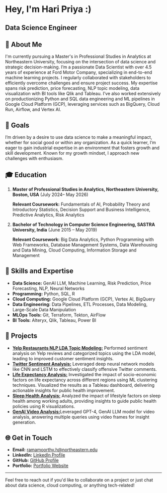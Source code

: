 # Hey, I'm Hari Priya :) 

## Data Science Engineer

## 👋 About Me

I'm currently pursuing a Master's in Professional Studies in Analytics at Northeastern University, focusing on the intersection of data science and strategic decision-making. I’m a passionate Data Scientist with over 4.5 years of experience at Ford Motor Company, specializing in end-to-end machine learning projects. I regularly collaborated with stakeholders to efficiently overcome challenges and ensure project success. My expertise spans risk prediction, price forecasting, NLP topic modeling, data visualization with BI tools like Qlik and Tableau. I’ve also worked extensively on productionizing Python and SQL data engineering and ML pipelines in Google Cloud Platform (GCP), leveraging services such as BigQuery, Cloud Run, Airflow, and Vertex AI.

## 🎯 Goals

I’m driven by a desire to use data science to make a meaningful impact, whether for social good or within any organization. As a quick learner, I’m eager to gain industrial expertise in an environment that fosters growth and skill development. Known for my growth mindset, I approach new challenges with enthusiasm.

## 🎓 Education

1. **Master of Professional Studies in Analytics, Northeastern University, Boston, USA** (July 2024– May 2026)

   **Relevant Coursework:** Fundamentals of AI, Probability Theory and Introductory Statistics, Decision Support and Business Intelligence, Predictive Analytics, Risk Analytics

2. **Bachelor of Technology in Computer Science Engineering, SASTRA University, India** (June 2015 – May 2019) 

   **Relevant Coursework:** Big Data Analytics, Python Programming with Web Frameworks, Database Management Systems, Data Warehousing and Data Mining, Cloud Computing, Information Storage and Management

## 🌟 Skills and Expertise

- **Data Science:** GenAI LLM, Machine Learning, Risk Prediction, Price Forecasting, NLP, Neural Networks
- **Programming:** Python, SQL, R
- **Cloud Computing:** Google Cloud Platform (GCP), Vertex AI, BigQuery
- **Data Engineering:** Data Pipelines, ETL Processes, Data Modeling, Large-Scale Data Manipulation
- **MLOps Tools:** Git, Terraform, Tekton, AirFlow
- **BI Tools:** Alteryx, Qlik, Tableau, Power BI

## 🚀 Projects

- [**Yelp Restaurants NLP LDA Topic Modeling:**](https://github.com/Haripriya9851/Yelp-Restaurants-Topic-Modelling---NLP) Performed sentiment analysis on Yelp reviews and categorized topics using the LDA model, leading to improved customer sentiment insights.
- [**Twitter Sentiment Analysis:**](https://github.com/Haripriya9851/Twitter-Sentiment-Analysis) Leveraged deep neural network models like CNN and LSTM to effectively classify offensive Twitter comments.
- [**Life Expectancy Analysis:**](https://github.com/Haripriya9851/Global-Life-Expectancy-Analysis-2000-2019-Insights-from-World-Bank-Data) Investigated the impact of socio-economic factors on life expectancy across different regions using ML clustering techniques. Visualized the results as a Tableau dashboard, delivering actionable insights for public health improvement.
- [**Sleep Health Analysis:**](https://github.com/Haripriya9851/Impact-of-Physical-Lifestyle-factors-on-Sleep-Health) Analyzed the impact of lifestyle factors on sleep health among working adults, providing insights to guide public health policies using R visualizations.
- [**GenAI Video Analysis:**](https://github.com/Haripriya9851/GenAI-Video-Analysis)Leveraged GPT-4, GenAI LLM model for video analysis, answering multiple queries using video frames for insight generation.

## 🌐 Get in Touch

- **Email:** [ramamoorthy.h@northeastern.edu](mailto:ramamoorthy.h@northeastern.edu)
- **LinkedIn:** [LinkedIn Profile](https://www.linkedin.com/in/haripriya-ram-791595154/)
- **GitHub:** [GitHub Profile](https://github.com/Haripriya9851)
- **Portfolio:** [Portfolio Website](https://github.com/Haripriya9851/Haripriya9851/edit/main/README.md)

---

Feel free to reach out if you'd like to collaborate on a project or just chat about data science, cloud computing, or anything tech-related!
